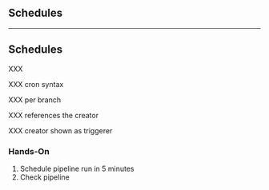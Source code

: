 <!-- .slide: id="gitlab_schedules" class="vertical-center" -->

<i class="fa-duotone fa-calendar-clock fa-8x fa-duotone-colors" style="float: right; color: grey;"></i>

## Schedules

---

## Schedules

XXX

XXX cron syntax

XXX per branch

XXX references the creator

XXX creator shown as triggerer

### Hands-On

1. Schedule pipeline run in 5 minutes
1. Check pipeline
